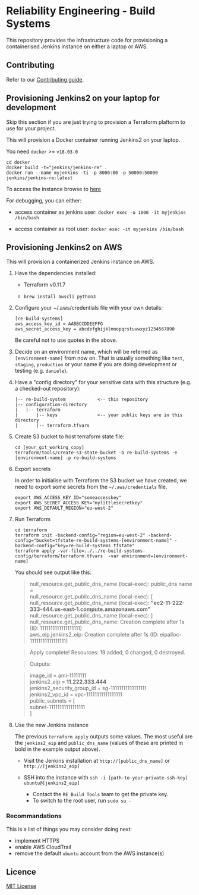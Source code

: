 # Reliability Engineering - Build Systems

This repository provides the infrastructure code for provisioning a containerised Jenkins instance on either a laptop or AWS.

## Contributing

Refer to our [Contributing guide](CONTRIBUTING.md).

## Provisioning Jenkins2 on your laptop for development

Skip this section if you are just trying to provision a Terraform plaftorm to use for your project.

This will provision a Docker container running Jenkins2 on your laptop.

You need `docker` >= `v18.03.0`

```
cd docker
docker build -t="jenkins/jenkins-re" .
docker run --name myjenkins -ti -p 8000:80 -p 50000:50000 jenkins/jenkins-re:latest
```

To access the instance browse to [here](http://localhost:8000)


For debugging, you can either:

* access container as jenkins user:
`docker exec -u 1000 -it myjenkins /bin/bash`

* access container as root user:
`docker exec -it myjenkins /bin/bash`


## Provisioning Jenkins2 on AWS

This will provision a containerized Jenkins instance on AWS.

1. Have the dependencies installed:

    * Terraform v0.11.7

    * `brew install awscli python3`

1. Configure your ~/.aws/credentials file with your own details:

    ```
    [re-build-systems]
    aws_access_key_id = AABBCCDDEEFFG
    aws_secret_access_key = abcdefghijklmnopqrstuvwxyz1234567890
    ```

    Be careful not to use quotes in the above.

1. Decide on an environment name, which will be referred as `[environment-name]` from now on.
That is usually something like `test`, `staging`, `production` or your name if you are doing development or testing (e.g. `daniele`).

1. Have a "config directory" for your sensitive data with this structure (e.g. a checked-out repository):

    ```
    |-- re-build-system            <-- this repository
    |-- configuration-directory
    |   |-- terraform
    |       |-- keys               <-- your public keys are in this directory
    |       |-- terraform.tfvars

    ```

1. Create S3 bucket to host terraform state file:

    ```
    cd [your_git_working_copy]
    terraform/tools/create-s3-state-bucket -b re-build-systems -e [environment-name] -p re-build-systems
    ```

1. Export secrets

    In order to initialise with Terraform the S3 bucket we have created, we need to export some secrets from the `~/.aws/credentials` file.

    ```
    export AWS_ACCESS_KEY_ID="someaccesskey"
    export AWS_SECRET_ACCESS_KEY="mylittlesecretkey"
    export AWS_DEFAULT_REGION="eu-west-2"
    ```

1. Run Terraform

    ```
    cd terraform
    terraform init -backend-config="region=eu-west-2" -backend-config="bucket=tfstate-re-build-systems-[environment-name]" -backend-config="key=re-build-systems.tfstate"
    terraform apply -var-file=../../re-build-systems-config/terraform/terraform.tfvars  -var environment=[environment-name]
    ```

      You should see output like this:
    
      >null_resource.get_public_dns_name (local-exec): public_dns name =  
      null_resource.get_public_dns_name (local-exec): [  
      null_resource.get_public_dns_name (local-exec):     <b>"ec2-11-222-333-444.us-east-1.compute.amazonaws.com"</b>  
      null_resource.get_public_dns_name (local-exec): ]  
      null_resource.get_public_dns_name: Creation complete after 1s (ID: 1111111111111111111)  
      aws_eip.jenkins2_eip: Creation complete after 1s (ID: eipalloc-11111111111111111)  
    
      >Apply complete! Resources: 19 added, 0 changed, 0 destroyed.  
    
      >Outputs:  
    
      >image_id = ami-11111111  
      jenkins2_eip = <b>11.222.333.444</b>  
      jenkins2_security_group_id = sg-11111111111111111  
      jenkins2_vpc_id = vpc-11111111111111111  
      public_subnets = [  
          subnet-11111111111111111  
      ]

1. Use the new Jenkins instance

    The previous `terraform apply` outputs some values. The most useful are the `jenkins2_eip` and `public_dns_name` (values of these are printed in bold in the example output above).

    * Visit the Jenkins installation at `http://[public_dns_name]` or `http://[jenkins2_eip]`

    * SSH into the instance with `ssh -i [path-to-your-private-ssh-key] ubuntu@[jenkins2_eip]`
        * Contact the `RE Build Tools` team to get the private key.
        * To switch to the root user, run `sudo su -`

### Recommandations

This is a list of things you may consider doing next:

* implement HTTPS
* enable AWS CloudTrail
* remove the default `ubuntu` account from the AWS instance(s)


## Licence

[MIT License](LICENCE)
